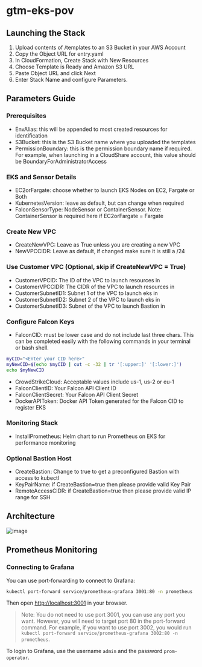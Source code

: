 # gtm-eks-pov

## Launching the Stack

  1. Upload contents of /templates to an S3 Bucket in your AWS Account
  2. Copy the Object URL for entry.yaml
  3. In CloudFormation, Create Stack with New Resources
  4. Choose Template is Ready and Amazon S3 URL
  5. Paste Object URL and click Next
  6. Enter Stack Name and configure Parameters.

## Parameters Guide

### Prerequisites
- EnvAlias: this will be appended to most created resources for identification
- S3Bucket: this is the S3 Bucket name where you uploaded the templates
- PermissionBoundary: this is the permission boundary name if required.  For example, when launching in a CloudShare account, this value should be BoundaryForAdministratorAccess

### EKS and Sensor Details
- EC2orFargate: choose whether to launch EKS Nodes on EC2, Fargate or Both
- KubernetesVersion: leave as default, but can change when required
- FalconSensorType: NodeSensor or ContainerSensor. Note: ContainerSensor is required here if EC2orFargate = Fargate

### Create New VPC
- CreateNewVPC: Leave as True unless you are creating a new VPC
- NewVPCCIDR: Leave as default, if changed make sure it is still a /24

### Use Customer VPC (Optional, skip if CreateNewVPC = True)
- CustomerVPCID: The ID of the VPC to launch resources in
- CustomerVPCCIDR: The CIDR of the VPC to launch resources in
- CustomerSubnetID1: Subnet 1 of the VPC to launch eks in
- CustomerSubnetID2: Subnet 2 of the VPC to launch eks in
- CustomerSubnetID3: Subnet of the VPC to launch Bastion in

### Configure Falcon Keys
- FalconCID: must be lower case and do not include last three chars. This can be completed easily with the following commands in your terminal or bash shell.
```bash
myCID="<Enter your CID here>"
myNewCID=$(echo $myCID | cut -c -32 | tr '[:upper:]' '[:lower:]')
echo $myNewCID
```
- CrowdStrikeCloud: Acceptable values include us-1, us-2 or eu-1
- FalconClientID: Your Falcon API Client ID
- FalconClientSecret: Your Falcon API Client Secret
- DockerAPIToken: Docker API Token generated for the Falcon CID to register EKS

### Monitoring Stack
- InstallPrometheus: Helm chart to run Prometheus on EKS for performance monitoring

### Optional Bastion Host
- CreateBastion: Change to true to get a preconfigured Bastion with access to kubectl
- KeyPairName: if CreateBastion=true then please provide valid Key Pair
- RemoteAccessCIDR: if CreateBastion=true then please provide valid IP range for SSH

## Architecture

![image](https://user-images.githubusercontent.com/29733103/193895179-32e98b30-6b4b-4b64-a22c-6b73651db1f2.png)

## Prometheus Monitoring

### Connecting to Grafana

You can use port-forwarding to connect to Grafana:

```bash
kubectl port-forward service/prometheus-grafana 3001:80 -n prometheus
```

Then open [http://localhost:3001](http://localhost:3001) in your browser.

> Note: You do not need to use port 3001, you can use any port you want. However, you will need to target port 80 in the port-forward command. For example, if you want to use port 3002, you would run `kubectl port-forward service/prometheus-grafana 3002:80 -n prometheus`.

To login to Grafana, use the username `admin` and the password `prom-operator`.
